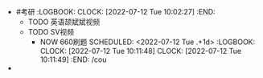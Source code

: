 - #考研
  :LOGBOOK:
  CLOCK: [2022-07-12 Tue 10:02:27]
  :END:
	- TODO 英语颉斌斌视频
	- TODO SV视频
		- NOW 660刷题
		  SCHEDULED: <2022-07-12 Tue .+1d>
		  :LOGBOOK:
		  CLOCK: [2022-07-12 Tue 10:11:48]
		  CLOCK: [2022-07-12 Tue 10:11:49]
		  :END:
		  /cou
-